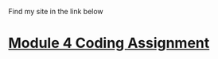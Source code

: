 Find my site in the link below

# [Module 4 Coding Assignment](https://dsimatos.github.io/Yaakov_Chaikin/module4-solution/index.html)
